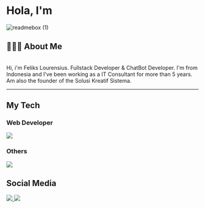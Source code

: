 <h1>Hola, I'm</h1>

![readmebox (1)](https://github.com/feliksius/Intro/assets/31313098/96c3ddba-1734-4967-b543-83830e85c963)


<h2>👨🏻‍💻 About Me </h2><br>
Hi, i'm Feliks Lourensius. Fullstack Developer & ChatBot Developer. I'm from Indonesia and I've been working as a IT Consultant for more than 5 years. Am also the founder of the Solusi Kreatif Sistema.
<hr>
<h2>My Tech</h2>
<h3>Web Developer</h3>
<a href="https://skillicons.dev">
    <img src="https://skillicons.dev/icons?i=bootstrap,css,html,js,jquery,mysql,php,postman,wordpress" />
</a>
<h3>Others</h3>
<a href="https://skillicons.dev">
    <img src="https://skillicons.dev/icons?i=bots,cs,py,raspberrypi,github,gitlab,linux" />
</a>
<br>
<h2>Social Media</h2>
<a href="https://instagram.com/feliks_l">
    <img src="https://skillicons.dev/icons?i=instagram" />
</a>
<a href="https://skillicons.dev](https://www.linkedin.com/in/feliks-lourensius/">
    <img src="https://skillicons.dev/icons?i=linkedin" />
</a>
